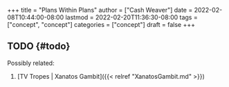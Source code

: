 +++
title = "Plans Within Plans"
author = ["Cash Weaver"]
date = 2022-02-08T10:44:00-08:00
lastmod = 2022-02-20T11:36:30-08:00
tags = ["concept", "concept"]
categories = ["concept"]
draft = false
+++

## TODO {#todo}

Possibly related:

1.  [TV Tropes | Xanatos Gambit]({{< relref "XanatosGambit.md" >}})
